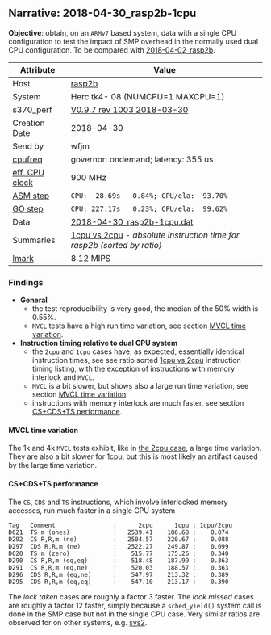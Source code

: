 ## Narrative: 2018-04-30_rasp2b-1cpu

**Objective**: obtain, on an `ARMv7` based system,
data with a single CPU configuration to test the impact
of SMP overhead in the normally used dual CPU configuration.
To be compared with [2018-04-02_rasp2b](2018-04-02_rasp2b.md).

| Attribute | Value |
| --------- | ----- |
| Host   | [rasp2b](hostinfo_rasp2b.md) |
| System | Herc tk4- 08 (NUMCPU=1 MAXCPU=1) |
| s370_perf | [V0.9.7  rev  1003  2018-03-30](https://github.com/wfjm/s370-perf/blob/2685ff0/codes/s370_perf.asm) |
| Creation Date | 2018-04-30 |
| Send by | wfjm |
| [cpufreq](README_narr.md#user-content-cpufreq) | governor: ondemand; latency: 355 us |
| [eff. CPU clock](README_narr.md#user-content-effclk) | 900 MHz |
| [ASM step](README_narr.md#user-content-asm) | `CPU:  28.69s   0.84%; CPU/ela:  93.70%` |
| [GO step](README_narr.md#user-content-go)   | `CPU: 227.17s   0.23%; CPU/ela:  99.62%` |
| Data | [2018-04-30_rasp2b-1cpu.dat](../data/2018-04-30_rasp2b-1cpu.dat) |
| Summaries | [1cpu vs 2cpu](sum_2018-04-30_rasp2b_2cpu_and_1cpu.dat) - _absolute instruction time for rasp2b (sorted by ratio)_ |
| [lmark](README_narr.md#user-content-lmark) | 8.12 MIPS |

### <a id="find">Findings</a>

- **General**
  - the test reproducibility is very good, the median of the 50% width is 0.55%.
  - `MVCL` tests have a high run time variation, see section
    [MVCL time variation](#user-content-find-mvcl-tvar).
- **Instruction timing relative to dual CPU system**
  - the `2cpu` and `1cpu` cases have, as expected, essentially identical
    instruction times, see see ratio sorted
    [1cpu vs 2cpu](sum_2018-04-30_rasp2b_2cpu_and_1cpu.dat) instruction
    timing listing, with the exception of instructions with memory interlock
    and `MVCL`.
  - `MVCL` is a bit slower, but shows also a large run time variation,
    see section [MVCL time variation](#user-content-find-mvcl-tvar).
  - instructions with memory interlock are much faster,
    see section [CS+CDS+TS performance](#user-content-find-cs-ts).

#### <a id="find-mvcl-tvar">MVCL time variation</a>
The 1k and 4k `MVCL` tests exhibit, like in
[the 2cpu case](2018-04-02_rasp2b.md#user-content-find-mvcl-tvar),
a large time variation. They are also a bit slower for 1cpu, but this is
most likely an artifact caused by the large time variation.

#### <a id="find-cs-ts">CS+CDS+TS performance</a>
The `CS`, `CDS` and `TS` instructions, which involve interlocked memory
accesses, run much faster in a single CPU system
```
Tag   Comment                :      2cpu      1cpu : 1cpu/2cpu
D621  TS m (ones)            :   2539.41    186.68 :    0.074
D292  CS R,R,m (ne)          :   2504.57    220.67 :    0.088
D297  CDS R,R,m (ne)         :   2522.27    249.87 :    0.099
D620  TS m (zero)            :    515.77    175.26 :    0.340
D290  CS R,R,m (eq,eq)       :    518.48    187.99 :    0.363
D291  CS R,R,m (eq,ne)       :    520.03    188.57 :    0.363
D296  CDS R,R,m (eq,ne)      :    547.97    213.32 :    0.389
D295  CDS R,R,m (eq,eq)      :    547.10    213.17 :    0.390
```

The _lock taken_ cases are roughly a factor 3 faster.
The _lock missed_ cases are roughly a factor 12 faster, simply because
a `sched_yield()` system call is done in the SMP case but not in the
single CPU case. Very similar ratios are observed for on other systems,
e.g. [sys2](2018-03-31_sys2-1cpu.md#user-content-find-cs-ts).
